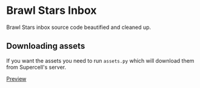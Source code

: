 # Brawl Stars Inbox

Brawl Stars inbox source code beautified and cleaned up.

## Downloading assets

If you want the assets you need to run `assets.py` which will download them from Supercell's server. 

[Preview](https://brawlstars.inbox.supercell.com)
